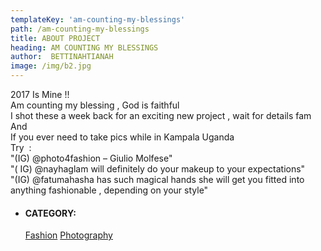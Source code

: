 ```yaml
---
templateKey: 'am-counting-my-blessings'
path: /am-counting-my-blessings
title: ABOUT PROJECT
heading: AM COUNTING MY BLESSINGS
author:  BETTINAHTIANAH
image: /img/b2.jpg
---
```


<div class="album-description margin-top-20">
    <div class="al-desc-inner">
       <div>2017 Is Mine !!</div>
       <div></div>
       <div>Am counting my blessing , God is faithful</div>
       <div>I shot these a week back for an exciting new project , wait for details fam</div>
       <div>And</div>
       <div>If you ever need to  take pics while in Kampala Uganda</div>
       <div>Try  &nbsp;:</div>
       <div>"(IG)  @photo4fashion – Giulio Molfese"</div>
       <div>"( IG) @nayhaglam will definitely do your makeup to your expectations"</div>
       <div>"(IG) @fatumahasha has such magical hands she will get you fitted into anything fashionable ,  depending on your style"</div>
    </div>
    <div class="portfolio-atr margin-top-30">
        <ul class="list-unstyled">
            <li>
                <h4>CATEGORY:</h4>
                <span class="info">
                    <a href="#">Fashion</a>
                </span>
                 <span class="info">
                    <a href="#">Photography</a>
                </span>
            </li>
        </ul>
    </div>
</div>
